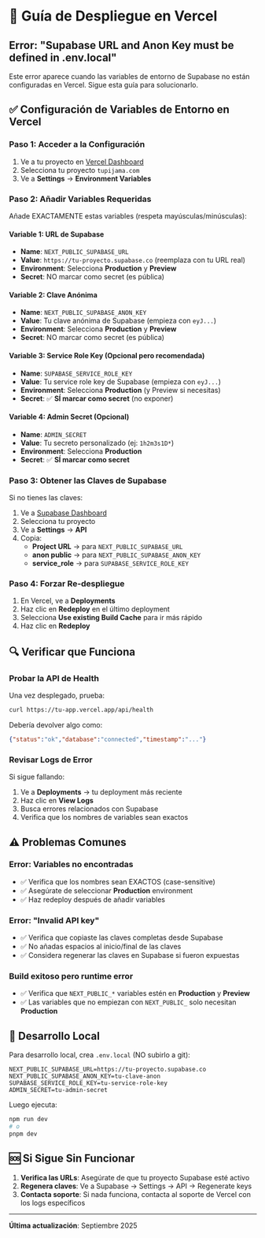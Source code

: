 # 🚀 Guía de Despliegue en Vercel

## Error: "Supabase URL and Anon Key must be defined in .env.local"

Este error aparece cuando las variables de entorno de Supabase no están configuradas en Vercel. Sigue esta guía para solucionarlo.

## ✅ Configuración de Variables de Entorno en Vercel

### Paso 1: Acceder a la Configuración
1. Ve a tu proyecto en [Vercel Dashboard](https://vercel.com/dashboard)
2. Selecciona tu proyecto `tupijama.com`
3. Ve a **Settings** → **Environment Variables**

### Paso 2: Añadir Variables Requeridas
Añade EXACTAMENTE estas variables (respeta mayúsculas/minúsculas):

#### Variable 1: URL de Supabase
- **Name**: `NEXT_PUBLIC_SUPABASE_URL`
- **Value**: `https://tu-proyecto.supabase.co` (reemplaza con tu URL real)
- **Environment**: Selecciona **Production** y **Preview**
- **Secret**: NO marcar como secret (es pública)

#### Variable 2: Clave Anónima
- **Name**: `NEXT_PUBLIC_SUPABASE_ANON_KEY`  
- **Value**: Tu clave anónima de Supabase (empieza con `eyJ...`)
- **Environment**: Selecciona **Production** y **Preview**
- **Secret**: NO marcar como secret (es pública)

#### Variable 3: Service Role Key (Opcional pero recomendada)
- **Name**: `SUPABASE_SERVICE_ROLE_KEY`
- **Value**: Tu service role key de Supabase (empieza con `eyJ...`)
- **Environment**: Selecciona **Production** (y Preview si necesitas)
- **Secret**: ✅ **SÍ marcar como secret** (no exponer)

#### Variable 4: Admin Secret (Opcional)
- **Name**: `ADMIN_SECRET`
- **Value**: Tu secreto personalizado (ej: `1h2m3s1D*`)
- **Environment**: Selecciona **Production**
- **Secret**: ✅ **SÍ marcar como secret**

### Paso 3: Obtener las Claves de Supabase
Si no tienes las claves:
1. Ve a [Supabase Dashboard](https://supabase.com/dashboard)
2. Selecciona tu proyecto
3. Ve a **Settings** → **API**
4. Copia:
   - **Project URL** → para `NEXT_PUBLIC_SUPABASE_URL`
   - **anon public** → para `NEXT_PUBLIC_SUPABASE_ANON_KEY`
   - **service_role** → para `SUPABASE_SERVICE_ROLE_KEY`

### Paso 4: Forzar Re-despliegue
1. En Vercel, ve a **Deployments**
2. Haz clic en **Redeploy** en el último deployment
3. Selecciona **Use existing Build Cache** para ir más rápido
4. Haz clic en **Redeploy**

## 🔍 Verificar que Funciona

### Probar la API de Health
Una vez desplegado, prueba:
```bash
curl https://tu-app.vercel.app/api/health
```

Debería devolver algo como:
```json
{"status":"ok","database":"connected","timestamp":"..."}
```

### Revisar Logs de Error
Si sigue fallando:
1. Ve a **Deployments** → tu deployment más reciente
2. Haz clic en **View Logs**
3. Busca errores relacionados con Supabase
4. Verifica que los nombres de variables sean exactos

## ⚠️ Problemas Comunes

### Error: Variables no encontradas
- ✅ Verifica que los nombres sean EXACTOS (case-sensitive)
- ✅ Asegúrate de seleccionar **Production** environment
- ✅ Haz redeploy después de añadir variables

### Error: "Invalid API key"
- ✅ Verifica que copiaste las claves completas desde Supabase
- ✅ No añadas espacios al inicio/final de las claves
- ✅ Considera regenerar las claves en Supabase si fueron expuestas

### Build exitoso pero runtime error
- ✅ Verifica que `NEXT_PUBLIC_*` variables estén en **Production** y **Preview**
- ✅ Las variables que no empiezan con `NEXT_PUBLIC_` solo necesitan **Production**

## 🔄 Desarrollo Local

Para desarrollo local, crea `.env.local` (NO subirlo a git):
```env
NEXT_PUBLIC_SUPABASE_URL=https://tu-proyecto.supabase.co
NEXT_PUBLIC_SUPABASE_ANON_KEY=tu-clave-anon
SUPABASE_SERVICE_ROLE_KEY=tu-service-role-key
ADMIN_SECRET=tu-admin-secret
```

Luego ejecuta:
```bash
npm run dev
# o
pnpm dev
```

## 🆘 Si Sigue Sin Funcionar

1. **Verifica las URLs**: Asegúrate de que tu proyecto Supabase esté activo
2. **Regenera claves**: Ve a Supabase → Settings → API → Regenerate keys
3. **Contacta soporte**: Si nada funciona, contacta al soporte de Vercel con los logs específicos

---
**Última actualización**: Septiembre 2025
